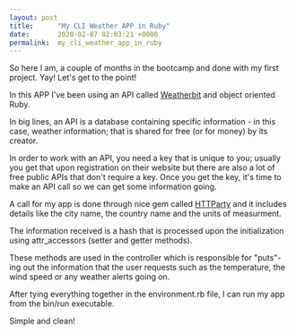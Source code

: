 ```yaml
---
layout: post
title:      "My CLI Weather APP in Ruby"
date:       2020-02-07 02:03:21 +0000
permalink:  my_cli_weather_app_in_ruby
---
```


So here I am, a couple of months in the bootcamp and done with my first project. Yay! 
Let's get to the point!

In this APP I've been using an API called [Weatherbit](https://www.weatherbit.io/api) and object oriented Ruby.

In big lines, an API is a database containing specific information - in this case, weather information; that is shared for free (or for money) by its creator.

In order to work with an API, you need a key that is unique to you; usually you get that upon registration on their website but there are also a lot of free public APIs that don't require a key. Once you get the key, it's time to make an API call so we can get some information going. 

A call for my app is done through nice gem called [HTTParty](https://rubygems.org/gems/httparty/versions/0.13.7) and it includes details like the city name, the country name and the units of measurment. 

The information received is a hash that is processed upon the initialization using attr_accessors (setter and getter methods).

These methods are used in the controller which is responsible for "puts"-ing out the information that the user requests such as the temperature, the wind speed or any weather alerts going on.

After tying everything together in the environment.rb file, I can run my app from the bin/run executable.

Simple and clean! 



